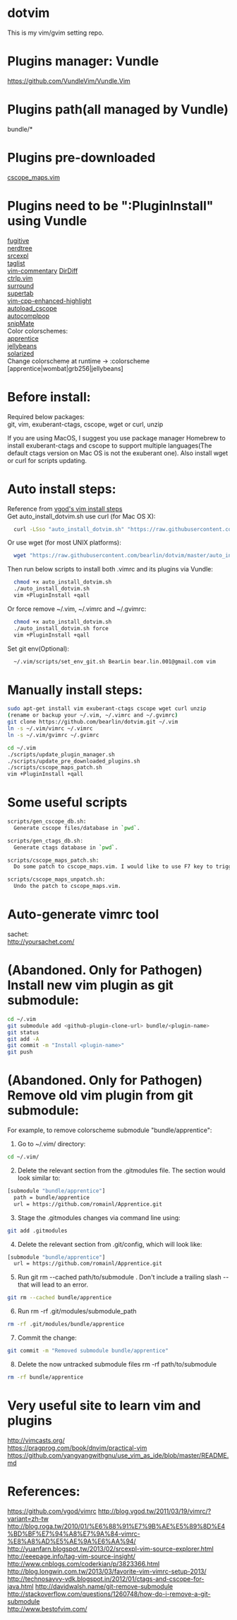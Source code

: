 # dotvim
This is my vim/gvim setting repo.  

# Plugins manager: Vundle
https://github.com/VundleVim/Vundle.Vim

# Plugins path(all managed by Vundle)
bundle/*  

# Plugins pre-downloaded
[cscope_maps.vim](http://cscope.sourceforge.net/cscope_vim_tutorial.html)  

# Plugins need to be ":PluginInstall" using Vundle
[fugitive](http://www.vim.org/scripts/script.php?script_id=2975)  
[nerdtree](http://www.vim.org/scripts/script.php?script_id=1658)  
[srcexpl](http://www.vim.org/scripts/script.php?script_id=217)  
[taglist](http://www.vim.org/scripts/script.php?script_id=273)  
[vim-commentary](https://github.com/tpope/vim-commentary)
[DirDiff](http://www.vim.org/scripts/script.php?script_id=102)  
[ctrlp.vim](http://www.vim.org/scripts/script.php?script_id=373)  
[surround](http://www.vim.org/scripts/script.php?script_id=1697)  
[supertab](http://www.vim.org/scripts/script.php?script_id=1643)  
[vim-cpp-enhanced-highlight](http://www.vim.org/scripts/script.php?script_id=4617)  
[autoload_cscope](http://vim.sourceforge.net/scripts/script.php?script_id=157)  
[autocomplpop](http://www.vim.org/scripts/script.php?script_id=1879)  
[snipMate](https://github.com/garbas/vim-snipmate)  
Color colorschemes:  
[apprentice](http://www.vim.org/scripts/script.php?script_id=4905)  
[jellybeans](https://github.com/nanotech/jellybeans.vim)  
[solarized](http://ethanschoonover.com/solarized)  
Change colorscheme at runtime -> :colorscheme [apprentice|wombat|grb256|jellybeans]  

# Before install:
Required below packages:  
git, vim, exuberant-ctags, cscope, wget or curl, unzip  

If you are using MacOS, I suggest you use package manager Homebrew to install exuberant-ctags and cscope to support multiple languages(The default ctags version on Mac OS is not the exuberant one). Also install wget or curl for scripts updating.  

# Auto install steps:  
Reference from [vgod's vim install steps](https://github.com/vgod/vimrc)  
Get auto_install_dotvim.sh use curl (for Mac OS X):  
```sh
  curl -LSso "auto_install_dotvim.sh" "https://raw.githubusercontent.com/bearlin/dotvim/master/auto_install_dotvim.sh"
```
Or use wget (for most UNIX platforms):  
```sh
  wget "https://raw.githubusercontent.com/bearlin/dotvim/master/auto_install_dotvim.sh" -O "auto_install_dotvim.sh" 
```
Then run below scripts to install both .vimrc and its plugins via Vundle:  
```sh
  chmod +x auto_install_dotvim.sh
  ./auto_install_dotvim.sh
  vim +PluginInstall +qall
```
Or force remove ~/.vim, ~/.vimrc and ~/.gvimrc:  
```sh
  chmod +x auto_install_dotvim.sh
  ./auto_install_dotvim.sh force
  vim +PluginInstall +qall
```
Set git env(Optional):  
```sh
  ~/.vim/scripts/set_env_git.sh BearLin bear.lin.001@gmail.com vim 
```

# Manually install steps:  
```sh
sudo apt-get install vim exuberant-ctags cscope wget curl unzip 
(rename or backup your ~/.vim, ~/.vimrc and ~/.gvimrc)
git clone https://github.com/bearlin/dotvim.git ~/.vim
ln -s ~/.vim/vimrc ~/.vimrc
ln -s ~/.vim/gvimrc ~/.gvimrc

cd ~/.vim
./scripts/update_plugin_manager.sh
./scripts/update_pre_downloaded_plugins.sh
./scripts/cscope_maps_patch.sh
vim +PluginInstall +qall
```

# Some useful scripts
```sh
scripts/gen_cscope_db.sh:  
  Generate cscope files/database in `pwd`.  

scripts/gen_ctags_db.sh:  
  Generate ctags database in `pwd`.  

scripts/cscope_maps_patch.sh:  
  Do some patch to cscope_maps.vim. I would like to use F7 key to trigger cscope key mapping.  

scripts/cscope_maps_unpatch.sh:  
  Undo the patch to cscope_maps.vim.   
```

# Auto-generate vimrc tool
sachet:  
http://yoursachet.com/  

# (Abandoned. Only for Pathogen) Install new vim plugin as git submodule:
```sh
cd ~/.vim
git submodule add <github-plugin-clone-url> bundle/<plugin-name>
git status
git add -A
git commit -m "Install <plugin-name>"
git push
```

# (Abandoned. Only for Pathogen) Remove old vim plugin from git submodule:
For example, to remove colorscheme submodule "bundle/apprentice":  
1. Go to ~/.vim/ directory:
```sh
cd ~/.vim/
```
2. Delete the relevant section from the .gitmodules file.  The section would look similar to:  
```sh
[submodule "bundle/apprentice"]
  path = bundle/apprentice
  url = https://github.com/romainl/Apprentice.git
```
3. Stage the .gitmodules changes via command line using:  
```sh
git add .gitmodules
```
4. Delete the relevant section from .git/config, which will look like:  
```sh
[submodule "bundle/apprentice"]
  url = https://github.com/romainl/Apprentice.git
```
5. Run git rm --cached path/to/submodule .  Don't include a trailing slash -- that will lead to an error.  
```sh
git rm --cached bundle/apprentice
```
6. Run rm -rf .git/modules/submodule_path  
```sh
rm -rf .git/modules/bundle/apprentice
```
7. Commit the change:  
```sh
git commit -m "Removed submodule bundle/apprentice"
```
8. Delete the now untracked submodule files rm -rf path/to/submodule  
```sh
rm -rf bundle/apprentice
```

# Very useful site to learn vim and plugins
http://vimcasts.org/  
https://pragprog.com/book/dnvim/practical-vim  
https://github.com/yangyangwithgnu/use_vim_as_ide/blob/master/README.md  

# References:  
  https://github.com/vgod/vimrc
  http://blog.vgod.tw/2011/03/19/vimrc/?variant=zh-tw  
  http://blog.roga.tw/2010/01/%E6%88%91%E7%9B%AE%E5%89%8D%E4%BD%BF%E7%94%A8%E7%9A%84-vimrc-%E8%A8%AD%E5%AE%9A%E6%AA%94/  
  http://yuanfarn.blogspot.tw/2013/02/srcexpl-vim-source-explorer.html
  http://eeepage.info/tag-vim-source-insight/
  http://www.cnblogs.com/coderkian/p/3823366.html
  http://blog.longwin.com.tw/2013/03/favorite-vim-vimrc-setup-2013/
  http://technosavvy-vdk.blogspot.in/2012/01/ctags-and-cscope-for-java.html 
  http://davidwalsh.name/git-remove-submodule  
  http://stackoverflow.com/questions/1260748/how-do-i-remove-a-git-submodule  
  http://www.bestofvim.com/
  
